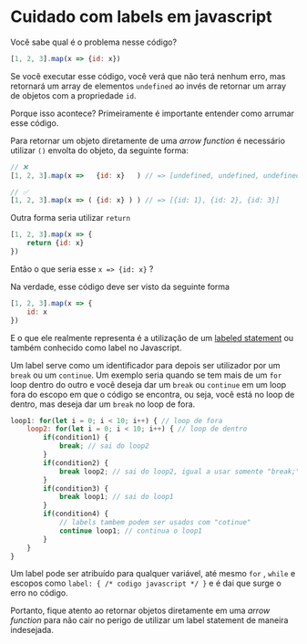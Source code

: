 # Cuidado com labels em javascript

Você sabe qual é o problema nesse código?

```js
[1, 2, 3].map(x => {id: x})
```

Se você executar esse código, você verá que não terá nenhum erro, mas retornará um array de elementos `undefined` ao invés de retornar um array de objetos com a propriedade `id`.

Porque isso acontece? Primeiramente é importante entender como arrumar esse código.

Para retornar um objeto diretamente de uma *arrow function* é necessário utilizar `()` envolta do objeto, da seguinte forma:

```js
// ❌ 
[1, 2, 3].map(x =>   {id: x}   ) // => [undefined, undefined, undefined]

// ✅ 
[1, 2, 3].map(x => ( {id: x} ) ) // => [{id: 1}, {id: 2}, {id: 3}]
```

Outra forma seria utilizar `return` 

```js
[1, 2, 3].map(x => {
	return {id: x} 
}) 
```

Então o que seria esse `x => {id: x}` ?

Na verdade, esse código deve ser visto da seguinte forma

```js
[1, 2, 3].map(x => {
	id: x
})
```

E o que ele realmente representa é a utilização de um [labeled statement](https://developer.mozilla.org/pt-BR/docs/Web/JavaScript/Reference/Statements/label) ou também conhecido como label no Javascript.

Um label serve como um identificador para depois ser utilizador por um `break` ou um `continue`. Um exemplo seria quando se tem mais de um `for`  loop dentro do outro e você deseja dar um `break` ou `continue` em um loop fora do escopo em que o código se encontra, ou seja, você está no loop de dentro, mas deseja dar um `break` no loop de fora. 

```js
loop1: for(let i = 0; i < 10; i++) { // loop de fora
	loop2: for(let i = 0; i < 10; i++) { // loop de dentro
		if(condition1) {
			break; // sai do loop2
		}
		if(condition2) {
			break loop2; // sai do loop2, igual a usar somente "break;"
		}
		if(condition3) {
			break loop1; // sai do loop1
		}
		if(condition4) {
			// labels tambem podem ser usados com "cotinue"
			continue loop1; // continua o loop1
		}
	}
}
```

Um label pode ser atribuído para qualquer variável, até mesmo `for` , `while` e escopos como `label: { /* codigo javascript */ }` e é dai que surge o erro no código.

Portanto, fique atento ao retornar objetos diretamente em uma *arrow function* para não cair no perigo de utilizar um label statement de maneira indesejada.
